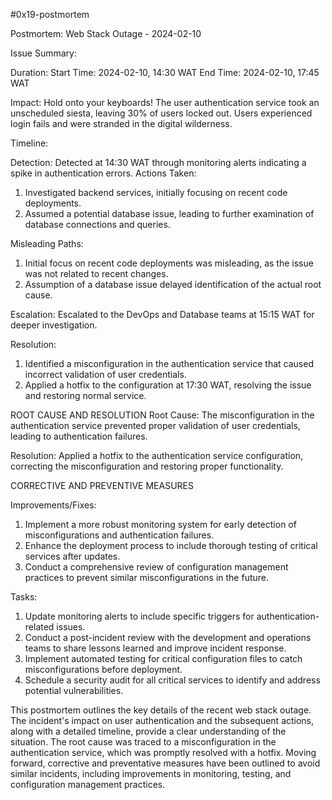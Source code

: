 #0x19-postmortem

Postmortem: Web Stack Outage - 2024-02-10

Issue Summary:

Duration:
Start Time: 2024-02-10, 14:30 WAT
End Time: 2024-02-10, 17:45 WAT

Impact:
Hold onto your keyboards! The user authentication service took an unscheduled siesta, leaving 30% of users locked out. Users experienced login fails and were stranded in the digital wilderness.

Timeline:

Detection:
Detected at 14:30 WAT through monitoring alerts indicating a spike in authentication errors.
Actions Taken:
1. Investigated backend services, initially focusing on recent code deployments.
2. Assumed a potential database issue, leading to further examination of database connections and queries.

Misleading Paths:
1. Initial focus on recent code deployments was misleading, as the issue was not related to recent changes.
2. Assumption of a database issue delayed identification of the actual root cause.

Escalation:
Escalated to the DevOps and Database teams at 15:15 WAT for deeper investigation.

Resolution:
1. Identified a misconfiguration in the authentication service that caused incorrect validation of user credentials.
2. Applied a hotfix to the configuration at 17:30 WAT, resolving the issue and restoring normal service.

ROOT CAUSE AND RESOLUTION 
Root Cause:
The misconfiguration in the authentication service prevented proper validation of user credentials, leading to authentication failures.

Resolution:
Applied a hotfix to the authentication service configuration, correcting the misconfiguration and restoring proper functionality.

CORRECTIVE AND PREVENTIVE MEASURES

Improvements/Fixes:
1. Implement a more robust monitoring system for early detection of misconfigurations and authentication failures.
2. Enhance the deployment process to include thorough testing of critical services after updates.
3. Conduct a comprehensive review of configuration management practices to prevent similar misconfigurations in the future.

Tasks:
1. Update monitoring alerts to include specific triggers for authentication-related issues.
2. Conduct a post-incident review with the development and operations teams to share lessons learned and improve incident response.
3. Implement automated testing for critical configuration files to catch misconfigurations before deployment.
4. Schedule a security audit for all critical services to identify and address potential vulnerabilities.

This postmortem outlines the key details of the recent web stack outage. The incident's impact on user authentication and the subsequent actions, along with a detailed timeline, provide a clear understanding of the situation. The root cause was traced to a misconfiguration in the authentication service, which was promptly resolved with a hotfix. Moving forward, corrective and preventative measures have been outlined to avoid similar incidents, including improvements in monitoring, testing, and configuration management practices.

